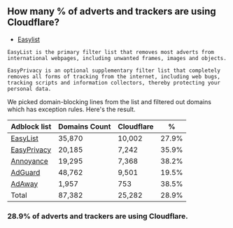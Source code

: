 ## How many % of adverts and trackers are using Cloudflare?


- [Easylist](https://web.archive.org/web/20210516110248/https://easylist.to/)
```
EasyList is the primary filter list that removes most adverts from international webpages, including unwanted frames, images and objects.

EasyPrivacy is an optional supplementary filter list that completely removes all forms of tracking from the internet, including web bugs, tracking scripts and information collectors, thereby protecting your personal data.
```


We picked domain-blocking lines from the list and filtered out domains which has exception rules.
Here's the result.


| Adblock list | Domains Count | Cloudflare | % |
| --- | --- | --- | --- |
| [EasyList](https://easylist.to/easylist/easylist.txt) | 35,870 | 10,002 | 27.9% |
| [EasyPrivacy](https://easylist.to/easylist/easyprivacy.txt) | 20,185 | 7,242 | 35.9% |
| [Annoyance](https://secure.fanboy.co.nz/fanboy-annoyance.txt) | 19,295 | 7,368 | 38.2% |
| [AdGuard](https://adguardteam.github.io/AdGuardSDNSFilter/Filters/filter.txt) | 48,762 | 9,501 | 19.5% |
| [AdAway](https://raw.githubusercontent.com/AdAway/adaway.github.io/master/hosts.txt) | 1,957 | 753 | 38.5% |
| Total | 87,382 | 25,282 | 28.9% |


### 28.9% of adverts and trackers are using Cloudflare.